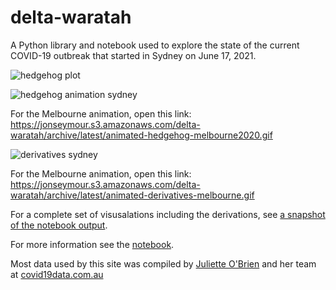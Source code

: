 # delta-waratah

A Python library and notebook used to explore the state of the current COVID-19 outbreak that started in Sydney on June 17, 2021.

![hedgehog plot](https://jonseymour.s3.amazonaws.com/delta-waratah/archive/latest/hedgehog.png)

![hedgehog animation sydney](https://jonseymour.s3.amazonaws.com/delta-waratah/archive/latest/animated-hedgehog-sydney2021.gif)

For the Melbourne animation, open this link: https://jonseymour.s3.amazonaws.com/delta-waratah/archive/latest/animated-hedgehog-melbourne2020.gif

![derivatives sydney](https://jonseymour.s3.amazonaws.com/delta-waratah/archive/latest/animated-derivatives-sydney.gif)

For the Melbourne animation, open this link: https://jonseymour.s3.amazonaws.com/delta-waratah/archive/latest/animated-derivatives-melbourne.gif

For a complete set of visusalations including the derivations, see [a snapshot of the notebook output](https://jonseymour.s3.amazonaws.com/delta-waratah/archive/latest/sydney-outbreaks.html).

For more information see the [notebook](sydney-outbreaks.ipynb).

Most data used by this site was compiled by [Juliette O'Brien](https://twitter.com/juliette_io) and her team at [covid19data.com.au](https://covid19data.com.au)
